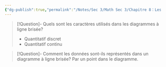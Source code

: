 ```yaml
---
{"dg-publish":true,"permalink":"/Notes/Sec 3/Math Sec 3/Chapitre 8：Les statistiques/8.4：Les représentations graphiques/B) Le diagramme à ligne brisée/"}
---
```



>[!Question]- Quels sont les caractères utilisés dans les diagrammes à ligne brisée?
>- Quantitatif discret
>- Quantitatif continu

>[!Question]- Comment les données sont-ils représentés dans un diagramme à ligne brisée?
>Par un point dans le diagramme.

